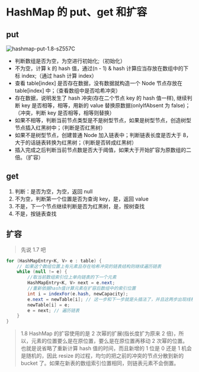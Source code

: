 # HashMap 的 put、get 和扩容

## put

![hashmap-put-1.8-sZ557C](https://cdn.jsdelivr.net/gh/DreamCats/imgs@main/uPic/hashmap-put-1.8-sZ557C.png)

- 判断数组是否为空，为空进行初始化;（初始化）
- 不为空，计算 k 的 hash 值，通过(n - 1) & hash 计算应当存放在数组中的下标 index;（通过 hash 计算 index）
- 查看 table[index] 是否存在数据，没有数据就构造一个 Node 节点存放在 table[index] 中；（查看数组中是否哈希冲突）
- 存在数据，说明发生了 hash 冲突(存在二个节点 key 的 hash 值一样), 继续判断 key 是否相等，相等，用新的 value 替换原数据(onlyIfAbsent 为 false)；（冲突，判断 key 是否相等，相等则替换）
- 如果不相等，判断当前节点类型是不是树型节点，如果是树型节点，创造树型节点插入红黑树中；（判断是否红黑树）
- 如果不是树型节点，创建普通 Node 加入链表中；判断链表长度是否大于 8， 大于的话链表转换为红黑树；（判断是否转成红黑树）
- 插入完成之后判断当前节点数是否大于阈值，如果大于开始扩容为原数组的二倍。（扩容）

## get

1. 判断：是否为空，为空，返回 null
2. 不为空，判断第一个位置是否为查询 key，是，返回 value
3. 不是，下一个节点继续判断是否为红黑树，是，按树查找
4. 不是，按链表查找

## 扩容

> 先说 1.7 吧

```java
for (HashMapEntry<K, V> e : table) {
    // 如果这个数组位置上有元素且存在哈希冲突的链表结构则继续遍历链表
    while (null != e) {
        //取当前数组索引位上单向链表的下一个元素
        HashMapEntry<K, V> next = e.next;
        //重新依据hash值计算元素在扩容后数组中的索引位置
        int i = indexFor(e.hash, newCapacity);
        e.next = newTable[i]; // 这一步和下一步就是头插法了，并且这两步出现线程不安全死循环问题
        newTable[i] = e;
        e = next; // 遍历链表
    }
}
```

> 1.8
> HashMap 的扩容使用的是 2 次幂的扩展(指长度扩为原来 2 倍)，所以，元素的位置要么是在原位置，要么是在原位置再移动 2 次幂的位置。也就是说省略了重新计算 hash 值的时间，而且新增的 1 位是 0 还是 1 机会是随机的，因此 resize 的过程，均匀的把之前的冲突的节点分散到新的 bucket 了。如果在新表的数组索引位置相同，则链表元素不会倒置。
